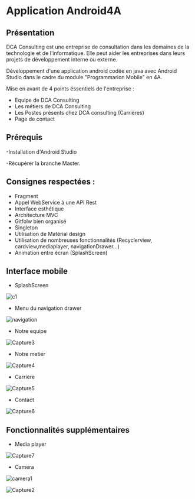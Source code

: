 # Application Android4A

## Présentation 

DCA Consulting est une entreprise de consultation dans les domaines de la technologie et de l'informatique. Elle peut aider les entreprises dans leurs projets de développement interne ou externe.

Développement d'une application android codée en java avec Android Studio dans le cadre du module "Programmarion Mobile" en 4A. 

Mise en avant de 4 points éssentiels de l'entreprise : 

- Equipe de DCA Consulting
- Les métiers de DCA Consulting 
- Les Postes présents chez DCA consulting (Carrières)
- Page de contact 

## Prérequis 

-Installation d'Android Studio

-Récupérer la branche Master.

## Consignes respectées :
 
- Fragment 
- Appel WebService à une API Rest
- Interface esthétique
- Architecture MVC
- Gitfolw bien organisé 
- Singleton
- Utilisation de Matérial design 
- Utilisation de nombreuses fonctionnalités (Recyclerview, cardview,mediaplayer, navigationDrawer...)
- Animation entre écran (SplashScreen)

## Interface mobile

- SplashScreen 

![c1](https://user-images.githubusercontent.com/49559351/71382990-acc65a00-25da-11ea-98eb-503c27090b25.PNG)

- Menu du navigation drawer

![navigation](https://user-images.githubusercontent.com/49559351/71408712-75d65f80-263f-11ea-87d3-f1246332a20b.PNG)

- Notre equipe

![Capture3](https://user-images.githubusercontent.com/49559351/71382728-73d9b580-25d9-11ea-9928-74f5d0716a6e.PNG)

- Notre metier 

![Capture4](https://user-images.githubusercontent.com/49559351/71382799-ca46f400-25d9-11ea-880a-9ba74063325f.PNG)

- Carrière 

![Capture5](https://user-images.githubusercontent.com/49559351/71382804-e054b480-25d9-11ea-932c-b20a7f77c15f.PNG)

- Contact

![Capture6](https://user-images.githubusercontent.com/49559351/71382807-e3e83b80-25d9-11ea-8b9b-2b1edb7baa26.PNG)

## Fonctionnalités supplémentaires

- Media player

![Capture7](https://user-images.githubusercontent.com/49559351/71382830-fbbfbf80-25d9-11ea-8ee2-ffef922b3783.PNG)

- Camera

![camera1](https://user-images.githubusercontent.com/49559351/71408909-0f9e0c80-2640-11ea-91fb-c5181f8e490f.PNG)


![Capture2](https://user-images.githubusercontent.com/49559351/71425232-7ea84f00-269a-11ea-8eff-76d80c5027a4.PNG)




